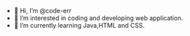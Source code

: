 - 👋 Hi, I’m @code-err
- 👀 I’m interested in coding and developing web application.
- 🌱 I’m currently learning Java,HTML and CSS.


<!---
code-err/code-err is a ✨ special ✨ repository because its `README.md` (this file) appears on your GitHub profile.
You can click the Preview link to take a look at your changes.
--->
